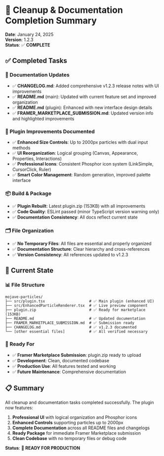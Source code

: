 # 🧹 Cleanup & Documentation Completion Summary

**Date**: January 24, 2025  
**Version**: 1.2.3  
**Status**: ✅ **COMPLETE**

## ✅ **Completed Tasks**

### **📝 Documentation Updates**
- ✅ **CHANGELOG.md**: Added comprehensive v1.2.3 release notes with UI improvements
- ✅ **README.md** (main): Updated with current feature set and improved organization
- ✅ **README.md** (plugin): Enhanced with new interface design details
- ✅ **FRAMER_MARKETPLACE_SUBMISSION.md**: Updated version info and highlighted improvements

### **🔧 Plugin Improvements Documented**
- ✅ **Enhanced Size Controls**: Up to 2000px particles with dual input methods
- ✅ **UI Reorganization**: Logical grouping (Canvas, Appearance, Properties, Interactions)
- ✅ **Professional Icons**: Consistent Phosphor icon system (LinkSimple, CursorClick, Ruler)
- ✅ **Smart Color Management**: Random generation, improved palette interface

### **📦 Build & Package**
- ✅ **Plugin Rebuilt**: Latest plugin.zip (153KB) with all improvements
- ✅ **Code Quality**: ESLint passed (minor TypeScript version warning only)
- ✅ **Documentation Consistency**: All docs reflect current state

### **🗂️ File Organization**
- ✅ **No Temporary Files**: All files are essential and properly organized
- ✅ **Documentation Structure**: Clear hierarchy and cross-references
- ✅ **Version Consistency**: All references updated to v1.2.3

## 🎯 **Current State**

### **📊 File Structure**
```
mojave-particles/
├── src/plugin.tsx                    # ✅ Main plugin (enhanced UI)
├── src/EnhancedParticleRenderer.tsx  # ✅ Live preview component
├── plugin.zip                        # ✅ Ready for marketplace (153KB)
├── README.md                         # ✅ Updated documentation
├── FRAMER_MARKETPLACE_SUBMISSION.md  # ✅ Submission ready
├── CHANGELOG.md                      # ✅ v1.2.3 documented
└── [other essential files]           # ✅ All verified necessary
```

### **🚀 Ready For**
- ✅ **Framer Marketplace Submission**: plugin.zip ready to upload
- ✅ **Development**: Clean, documented codebase
- ✅ **Production Use**: All features tested and working
- ✅ **Future Maintenance**: Comprehensive documentation

## 📋 **Summary**

All cleanup and documentation tasks completed successfully. The plugin now features:

1. **Professional UI** with logical organization and Phosphor icons
2. **Enhanced Controls** supporting particles up to 2000px
3. **Complete Documentation** across all README files and changelogs
4. **Ready Package** for immediate Framer Marketplace submission
5. **Clean Codebase** with no temporary files or debug code

**Status**: 🎉 **READY FOR PRODUCTION** 